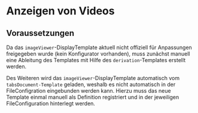 # Anzeigen von Videos #

## Voraussetzungen ##

Da das ``imageViewer``-DisplayTemplate aktuell nicht offiziell für Anpassungen freigegeben wurde (kein Konfigurator vorhanden), muss 
zunächst manuell eine Ableitung des Templates mit Hilfe des ``derivation``-Templates erstellt werden. 

Des Weiteren wird das ``imageViewer``-DisplayTemplate automatisch vom ``tabsDocument-Template`` geladen, weshalb es nicht automatisch in der
FileConfigration eingebunden werden kann. Hierzu muss das neue Template einmal manuell als Definition registriert und in 
der jeweiligen FileConfiguration hinterlegt werden.